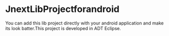 # JnextLibProjectforandroid
You can add this lib project directly with  your android application and make its look batter.This project is developed in ADT Eclipse.

